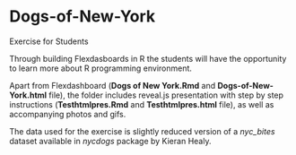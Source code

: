 # Dogs-of-New-York
Exercise for Students

Through building Flexdasboards in R the students will have the opportunity to learn more about R programming environment. 

Apart from Flexdashboard (**Dogs of New York.Rmd** and **Dogs-of-New-York.html** file), the folder includes reveal.js presentation with step by step instructions (**Testhtmlpres.Rmd** and **Testhtmlpres.html** file), as well as accompanying photos and gifs.  

The data used for the exercise is slightly reduced version of a *nyc_bites* dataset available in *nycdogs* package by Kieran Healy. 
